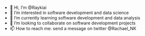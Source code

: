 - 👋 Hi, I’m @Raykiai
- 👀 I’m interested in software development and data science
- 🌱 I’m currently learning software development and data analysis 
- 💞️ I’m looking to collaborate on software development projects
- 📫 How to reach me: send a message on twitter @Rachael_NK

<!---
Raykiai/Raykiai is a ✨ special ✨ repository because its `README.md` (this file) appears on your GitHub profile.
You can click the Preview link to take a look at your changes.
--->
